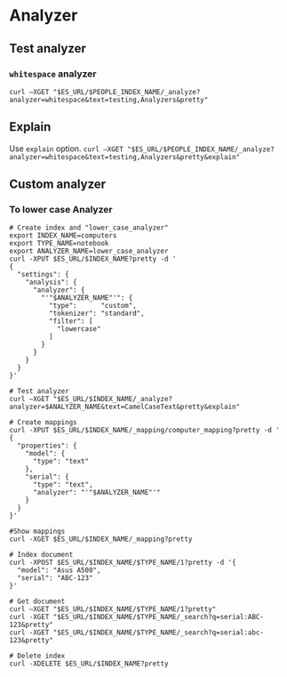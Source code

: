 # Analyzer

## Test analyzer
### `whitespace` analyzer
`curl –XGET "$ES_URL/$PEOPLE_INDEX_NAME/_analyze?analyzer=whitespace&text=testing,Analyzers&pretty"`

## Explain
Use `explain` option.
`curl –XGET "$ES_URL/$PEOPLE_INDEX_NAME/_analyze?analyzer=whitespace&text=testing,Analyzers&pretty&explain"`

## Custom analyzer
### To lower case Analyzer
```
# Create index and "lower_case_analyzer"
export INDEX_NAME=computers
export TYPE_NAME=notebook
export ANALYZER_NAME=lower_case_analyzer
curl -XPUT $ES_URL/$INDEX_NAME?pretty -d '
{
  "settings": {
    "analysis": {
      "analyzer": {
        "'"$ANALYZER_NAME"'": {
          "type":      "custom",
          "tokenizer": "standard",
          "filter": [
            "lowercase"
          ]
        }
      }
    }
  }
}'

# Test analyzer
curl –XGET "$ES_URL/$INDEX_NAME/_analyze?analyzer=$ANALYZER_NAME&text=CamelCaseText&pretty&explain"

# Create mappings
curl -XPUT $ES_URL/$INDEX_NAME/_mapping/computer_mapping?pretty -d '
{
  "properties": {
    "model": {
      "type": "text"
    },
    "serial": {
      "type": "text",
      "analyzer": "'"$ANALYZER_NAME"'"
    }
  }
}'

#Show mappings
curl -XGET $ES_URL/$INDEX_NAME/_mapping?pretty

# Index document
curl -XPOST $ES_URL/$INDEX_NAME/$TYPE_NAME/1?pretty -d '{
  "model": "Asus A500",
  "serial": "ABC-123"
}'

# Get document
curl –XGET "$ES_URL/$INDEX_NAME/$TYPE_NAME/1?pretty"
curl -XGET "$ES_URL/$INDEX_NAME/$TYPE_NAME/_search?q=serial:ABC-123&pretty"
curl -XGET "$ES_URL/$INDEX_NAME/$TYPE_NAME/_search?q=serial:abc-123&pretty"

# Delete index
curl -XDELETE $ES_URL/$INDEX_NAME?pretty
```
